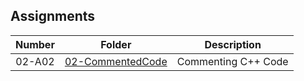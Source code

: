 
## Assignments

| Number | Folder | Description |
| :----: | ------ | ----------- |
|   02-A02     |    [02-CommentedCode](./02-CommentedCode/main.cpp)   |      Commenting C++ Code      |
